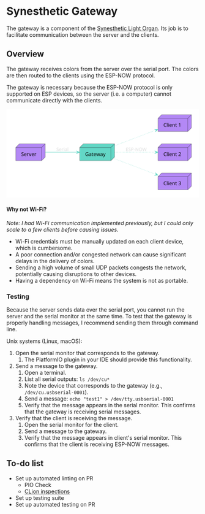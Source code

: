 # Synesthetic Gateway

The gateway is a component of the [Synesthetic Light Organ](https://github.com/Blast12345/Synesthetic). Its job is to
facilitate communication between the server
and the clients.

## Overview

The gateway receives colors from the server over the serial port. The colors are then routed to the clients using the
ESP-NOW protocol.

The gateway is necessary because the ESP-NOW protocol is only supported on ESP devices, so the server (i.e. a computer)
cannot communicate directly with the clients.

<img src="plantuml/overview.svg" alt="Overview">

#### Why not Wi-Fi?

_Note: I had Wi-Fi communication implemented previously, but I could only scale to a few clients before causing issues._

* Wi-Fi credentials must be manually updated on each client device, which is cumbersome.
* A poor connection and/or congested network can cause significant delays in the delivery of colors.
* Sending a high volume of small UDP packets congests the network, potentially causing disruptions to other devices.
* Having a dependency on Wi-Fi means the system is not as portable.

### Testing

Because the server sends data over the serial port, you cannot run the server and the serial monitor at the same time.
To test that the gateway is properly handling messages, I recommend sending them through command line.

Unix systems (Linux, macOS):

1. Open the serial monitor that corresponds to the gateway.
    1. The PlatformIO plugin in your IDE should provide this
       functionality.
2. Send a message to the gateway.
    1. Open a terminal.
    2. List all serial outputs: `ls /dev/cu*`
    3. Note the device that corresponds to the gateway (e.g., `/dev/cu.usbserial-0001`).
    4. Send a message: `echo "test1" > /dev/tty.usbserial-0001`
    5. Verify that the message appears in the serial monitor. This confirms that the gateway is receiving serial
       messages.
3. Verify that the client is receiving the message.
    1. Open the serial monitor for the client.
    2. Send a message to the gateway.
    3. Verify that the message appears in client's serial monitor. This confirms that the client is receiving ESP-NOW
       messages.

## To-do list

- Set up automated linting on PR
    - PIO Check
    - [CLion inspections](https://www.jetbrains.com/help/clion/command-line-code-inspector.html)
- Set up testing suite
- Set up automated testing on PR
